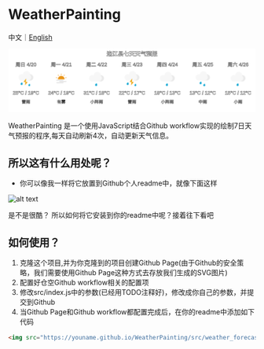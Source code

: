 # WeatherPainting 

中文｜[English](README.md)

![alt text](src/weather_forecast.svg)

WeatherPainting 是一个使用JavaScript结合Github workflow实现的绘制7日天气预报的程序,每天自动刷新4次，自动更新天气信息。

##  所以这有什么用处呢？

- 你可以像我一样将它放置到Github个人readme中，就像下面这样

![alt text](image.png)

是不是很酷？ 所以如何将它安装到你的readme中呢？接着往下看吧


## 如何使用？

1. 克隆这个项目,并为你克隆到的项目创建Github Page(由于Github的安全策略，我们需要使用Github Page这种方式去存放我们生成的SVG图片)
2. 配置好仓空Github workflow相关的配置项
3. 修改src/index.js中的参数(已经用TODO注释好)，修改成你自己的参数，并提交到Github
4. 当Github Page和Github workflow都配置完成后，在你的readme中添加如下代码

```markdown
<img src="https://youname.github.io/WeatherPainting/src/weather_forecast.svg" />
```
